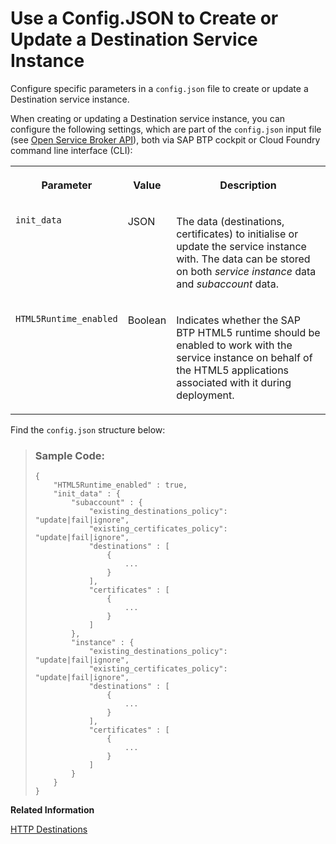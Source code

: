 <!-- loio6816d3caeb464f8d8b0d1b5ad0da5869 -->

# Use a Config.JSON to Create or Update a Destination Service Instance

Configure specific parameters in a `config.json` file to create or update a Destination service instance.

When creating or updating a Destination service instance, you can configure the following settings, which are part of the `config.json` input file \(see [Open Service Broker API](https://www.openservicebrokerapi.org/)\), both via SAP BTP cockpit or Cloud Foundry command line interface \(CLI\):


<table>
<tr>
<th valign="top">

Parameter

</th>
<th valign="top">

Value

</th>
<th valign="top">

Description

</th>
</tr>
<tr>
<td valign="top">

`init_data`

</td>
<td valign="top">

JSON

</td>
<td valign="top">

The data \(destinations, certificates\) to initialise or update the service instance with. The data can be stored on both *service instance* data and *subaccount* data.

</td>
</tr>
<tr>
<td valign="top">

`HTML5Runtime_enabled`

</td>
<td valign="top">

Boolean

</td>
<td valign="top">

Indicates whether the SAP BTP HTML5 runtime should be enabled to work with the service instance on behalf of the HTML5 applications associated with it during deployment.

</td>
</tr>
</table>

Find the `config.json` structure below:

> ### Sample Code:  
> ```
> {
>     "HTML5Runtime_enabled" : true,
>     "init_data" : {
>         "subaccount" : {
>             "existing_destinations_policy": "update|fail|ignore",
>             "existing_certificates_policy": "update|fail|ignore",
>             "destinations" : [
>                 {
>                     ...
>                 }
>             ],
>             "certificates" : [
>                 {
>                     ...
>                 }
>             ]
>         },
>         "instance" : {
>             "existing_destinations_policy": "update|fail|ignore",
>             "existing_certificates_policy": "update|fail|ignore",
>             "destinations" : [
>                 {
>                     ...
>                 }
>             ],
>             "certificates" : [
>                 {
>                     ...
>                 } 
>             ]
>         }
>     }
> }
> ```

**Related Information**  


[HTTP Destinations](http-destinations-42a0e6b.md "Find information about HTTP destinations for Internet and on-premise connections (Cloud Foundry environment).")

